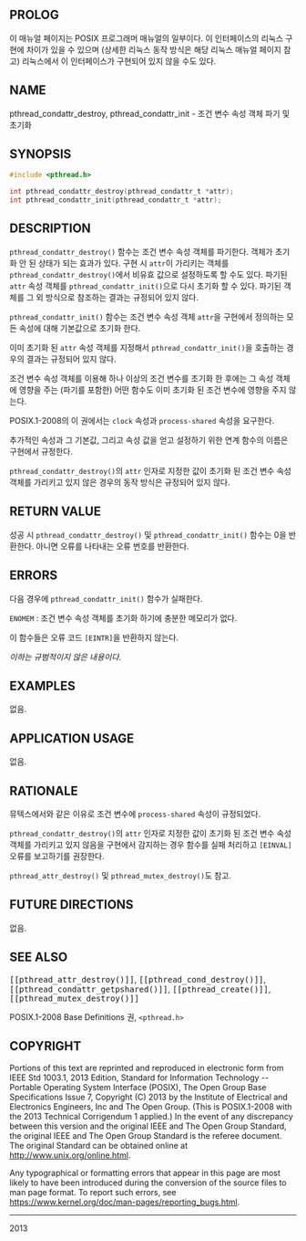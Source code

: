 ## PROLOG

이 매뉴얼 페이지는 POSIX 프로그래머 매뉴얼의 일부이다. 이 인터페이스의 리눅스 구현에 차이가 있을 수 있으며 (상세한 리눅스 동작 방식은 해당 리눅스 매뉴얼 페이지 참고) 리눅스에서 이 인터페이스가 구현되어 있지 않을 수도 있다.

## NAME

pthread_condattr_destroy, pthread_condattr_init - 조건 변수 속성 객체 파기 및 초기화

## SYNOPSIS

```c
#include <pthread.h>

int pthread_condattr_destroy(pthread_condattr_t *attr);
int pthread_condattr_init(pthread_condattr_t *attr);
```

## DESCRIPTION

`pthread_condattr_destroy()` 함수는 조건 변수 속성 객체를 파기한다. 객체가 초기화 안 된 상태가 되는 효과가 있다.  구현 시 `attr`이 가리키는 객체를 `pthread_condattr_destroy()`에서 비유효 값으로 설정하도록 할 수도 있다. 파기된 `attr` 속성 객체를 `pthread_condattr_init()`으로 다시 초기화 할 수 있다. 파기된 객체를 그 외 방식으로 참조하는 결과는 규정되어 있지 않다.

`pthread_condattr_init()` 함수는 조건 변수 속성 객체 `attr`을 구현에서 정의하는 모든 속성에 대해 기본값으로 초기화 한다.

이미 초기화 된 `attr` 속성 객체를 지정해서 `pthread_condattr_init()`을 호출하는 경우의 결과는 규정되어 있지 않다.

조건 변수 속성 객체를 이용해 하나 이상의 조건 변수를 초기화 한 후에는 그 속성 객체에 영향을 주는 (파기를 포함한) 어떤 함수도 이미 초기화 된 조건 변수에 영향을 주지 않는다.

POSIX.1-2008의 이 권에서는 `clock` 속성과 `process-shared` 속성을 요구한다.

추가적인 속성과 그 기본값, 그리고 속성 값을 얻고 설정하기 위한 연계 함수의 이름은 구현에서 규정한다.

`pthread_condattr_destroy()`의 `attr` 인자로 지정한 값이 초기화 된 조건 변수 속성 객체를 가리키고 있지 않은 경우의 동작 방식은 규정되어 있지 않다.

## RETURN VALUE

성공 시 `pthread_condattr_destroy()` 및 `pthread_condattr_init()` 함수는 0을 반환한다. 아니면 오류를 나타내는 오류 번호를 반환한다.

## ERRORS

다음 경우에 `pthread_condattr_init()` 함수가 실패한다.

`ENOMEM`
:   조건 변수 속성 객체를 초기화 하기에 충분한 메모리가 없다.

이 함수들은 오류 코드 `[EINTR]`을 반환하지 않는다.

*이하는 규범적이지 않은 내용이다.*

## EXAMPLES

없음.

## APPLICATION USAGE

없음.

## RATIONALE

뮤텍스에서와 같은 이유로 조건 변수에 `process-shared` 속성이 규정되었다.

`pthread_condattr_destroy()`의 `attr` 인자로 지정한 값이 초기화 된 조건 변수 속성 객체를 가리키고 있지 않음을 구현에서 감지하는 경우 함수를 실패 처리하고 `[EINVAL]` 오류를 보고하기를 권장한다.

`pthread_attr_destroy()` 및 `pthread_mutex_destroy()`도 참고.

## FUTURE DIRECTIONS

없음.

## SEE ALSO

<tt>[[pthread_attr_destroy()]]</tt>, <tt>[[pthread_cond_destroy()]]</tt>, <tt>[[pthread_condattr_getpshared()]]</tt>, <tt>[[pthread_create()]]</tt>, <tt>[[pthread_mutex_destroy()]]</tt>

POSIX.1-2008 Base Definitions 권, `<pthread.h>`

## COPYRIGHT

Portions of this text are reprinted and reproduced in electronic form from IEEE Std 1003.1, 2013 Edition, Standard for Information Technology -- Portable Operating System Interface (POSIX), The Open Group Base Specifications Issue 7, Copyright (C) 2013 by the Institute of Electrical and Electronics Engineers, Inc and The Open Group. (This is POSIX.1-2008 with the 2013 Technical Corrigendum 1 applied.) In the event of any discrepancy between this version and the original IEEE and The Open Group Standard, the original IEEE and The Open Group Standard is the referee document. The original Standard can be obtained online at <http://www.unix.org/online.html>.

Any typographical or formatting errors that appear in this page are most likely to have been introduced during the conversion of the source files to man page format. To report such errors, see <https://www.kernel.org/doc/man-pages/reporting_bugs.html>.

----

2013
